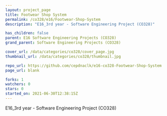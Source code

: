 ```yaml
---
layout: project_page
title: Footwear Shop System
permalink: /co328/e16/Footwear-Shop-System
description: "E16_3rd year - Software Engineering Project (CO328)"

has_children: false
parent: E16 Software Engineering Projects (CO328)
grand_parent: Software Engineering Projects (CO328)

cover_url: /data/categories/co328/cover_page.jpg
thumbnail_url: /data/categories/co328/thumbnail.jpg

repo_url: https://github.com/cepdnaclk/e16-co328-Footwear-Shop-System
page_url: blank

forks: 1
watchers: 0
stars: 0
started_on: 2021-06-30T12:38:15Z
---
```

E16_3rd year - Software Engineering Project (CO328)

